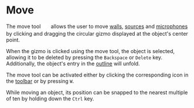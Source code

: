 # Move

The move tool <img style="vertical-align:middle" src="images/move.png" alt="Move Tool Icon" height="20em"/> allows the user to move [walls](../objects/walls.md), [sources](../objects/source.md) and [microphones](../objects/microphone.md) by clicking and dragging the circular gizmo displayed at the object's center point.

When the gizmo is clicked using the move tool, the object is selected, allowing it to be deleted by pressing the `Backspace` or `Delete` key. Additionally, the object's entry in the [outline](../ui/outline.md) will unfold.

The move tool can be activated either by clicking the corresponding icon in the [toolbar](../ui/toolbar.md) or by pressing `W`.

While moving an object, its position can be snapped to the nearest multiple of ten by holding down the `Ctrl` key.